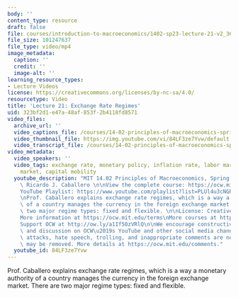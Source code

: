 ```yaml
---
body: ''
content_type: resource
draft: false
file: courses/introduction-to-macroeconomics/1402-sp23-lecture-21-v2_360p_16_9.mp4
file_size: 101247637
file_type: video/mp4
image_metadata:
  caption: ''
  credit: ''
  image-alt: ''
learning_resource_types:
- Lecture Videos
license: https://creativecommons.org/licenses/by-nc-sa/4.0/
resourcetype: Video
title: 'Lecture 21: Exchange Rate Regimes'
uid: 323bf2d1-e47a-48af-853f-2b4118fd8571
video_files:
  archive_url: ''
  video_captions_file: /courses/14-02-principles-of-macroeconomics-spring-2023/1kT1CcN5HJS123pHEj5OYMe9djf_Fw08M_transcript.webvtt
  video_thumbnail_file: https://img.youtube.com/vi/84LF3ze7Yvw/default.jpg
  video_transcript_file: /courses/14-02-principles-of-macroeconomics-spring-2023/1kT1CcN5HJS123pHEj5OYMe9djf_Fw08M_transcript.pdf
video_metadata:
  video_speakers: ''
  video_tags: exchange rate, monetary policy, inflation rate, labor market, financial
    market, capital mobility
  youtube_description: "MIT 14.02 Principles of Macroeconomics, Spring 2023\nInstructor:\
    \ Ricardo J. Caballero \n\nView the complete course: https://ocw.mit.edu/courses/14-02-principles-of-macroeconomics-spring-2023/\n\
    YouTube Playlist: https://www.youtube.com/playlist?list=PLUl4u3cNGP62EXoZ4B3_Ob7lRRwpGQxkb\n\
    \nProf. Caballero explains exchange rate regimes, which is a way a monetary authority\
    \ of a country manages the currency in the foreign exchange market. There are\
    \ two major regime types: fixed and flexible. \n\nLicense: Creative Commons BY-NC-SA\n\
    More information at https://ocw.mit.edu/terms\nMore courses at https://ocw.mit.edu\n\
    Support OCW at http://ow.ly/a1If50zVRlQ\n\nWe encourage constructive comments\
    \ and discussion on OCW\u2019s YouTube and other social media channels. Personal\
    \ attacks, hate speech, trolling, and inappropriate comments are not allowed and\
    \ may be removed. More details at https://ocw.mit.edu/comments."
  youtube_id: 84LF3ze7Yvw
---
```

Prof. Caballero explains exchange rate regimes, which is a way a monetary authority of a country manages the currency in the foreign exchange market. There are two major regime types: fixed and flexible.